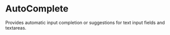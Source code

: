 AutoComplete
============

Provides automatic input completion or suggestions for text input fields and textareas.
